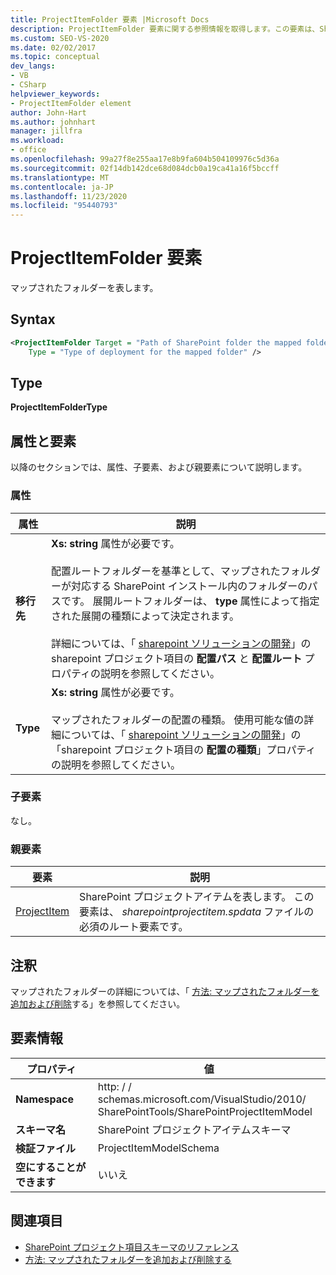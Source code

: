 ```yaml
---
title: ProjectItemFolder 要素 |Microsoft Docs
description: ProjectItemFolder 要素に関する参照情報を取得します。この要素は、SharePoint プロジェクト項目の XML スキーマ参照内のマップされたフォルダーを表します。
ms.custom: SEO-VS-2020
ms.date: 02/02/2017
ms.topic: conceptual
dev_langs:
- VB
- CSharp
helpviewer_keywords:
- ProjectItemFolder element
author: John-Hart
ms.author: johnhart
manager: jillfra
ms.workload:
- office
ms.openlocfilehash: 99a27f8e255aa17e8b9fa604b504109976c5d36a
ms.sourcegitcommit: 02f14db142dce68d084dcb0a19ca41a16f5bccff
ms.translationtype: MT
ms.contentlocale: ja-JP
ms.lasthandoff: 11/23/2020
ms.locfileid: "95440793"
---
```

# <a name="projectitemfolder-element"></a>ProjectItemFolder 要素
  マップされたフォルダーを表します。

## <a name="syntax"></a>Syntax

```xml
<ProjectItemFolder Target = "Path of SharePoint folder the mapped folder corresponds to"
    Type = "Type of deployment for the mapped folder" />
```

## <a name="type"></a>Type
 **ProjectItemFolderType**

## <a name="attributes-and-elements"></a>属性と要素
 以降のセクションでは、属性、子要素、および親要素について説明します。

### <a name="attributes"></a>属性

|属性|説明|
|---------------|-----------------|
|**移行先**|**Xs: string** 属性が必要です。<br /><br /> 配置ルートフォルダーを基準として、マップされたフォルダーが対応する SharePoint インストール内のフォルダーのパスです。 展開ルートフォルダーは、 **type** 属性によって指定された展開の種類によって決定されます。<br /><br /> 詳細については、「 [sharepoint ソリューションの開発](../sharepoint/developing-sharepoint-solutions.md)」の sharepoint プロジェクト項目の **配置パス** と **配置ルート** プロパティの説明を参照してください。|
|**Type**|**Xs: string** 属性が必要です。<br /><br /> マップされたフォルダーの配置の種類。 使用可能な値の詳細については、「 [sharepoint ソリューションの開発](../sharepoint/developing-sharepoint-solutions.md)」の「sharepoint プロジェクト項目の **配置の種類**」プロパティの説明を参照してください。|

### <a name="child-elements"></a>子要素
 なし。

### <a name="parent-elements"></a>親要素

|要素|説明|
|-------------|-----------------|
|[ProjectItem](../sharepoint/projectitem-element.md)|SharePoint プロジェクトアイテムを表します。 この要素は、 *sharepointprojectitem.spdata* ファイルの必須のルート要素です。|

## <a name="remarks"></a>注釈
 マップされたフォルダーの詳細については、「 [方法: マップされたフォルダーを追加および削除](../sharepoint/how-to-add-and-remove-mapped-folders.md)する」を参照してください。

## <a name="element-information"></a>要素情報

|プロパティ|値|
|-|-|
|**Namespace**|http: \/ \/ schemas.microsoft.com/VisualStudio/2010/<br>SharePointTools/SharePointProjectItemModel|
|**スキーマ名**|SharePoint プロジェクトアイテムスキーマ|
|**検証ファイル**|ProjectItemModelSchema|
|**空にすることができます**|いいえ|

## <a name="see-also"></a>関連項目
- [SharePoint プロジェクト項目スキーマのリファレンス](../sharepoint/sharepoint-project-item-schema-reference.md)
- [方法: マップされたフォルダーを追加および削除する](../sharepoint/how-to-add-and-remove-mapped-folders.md)
